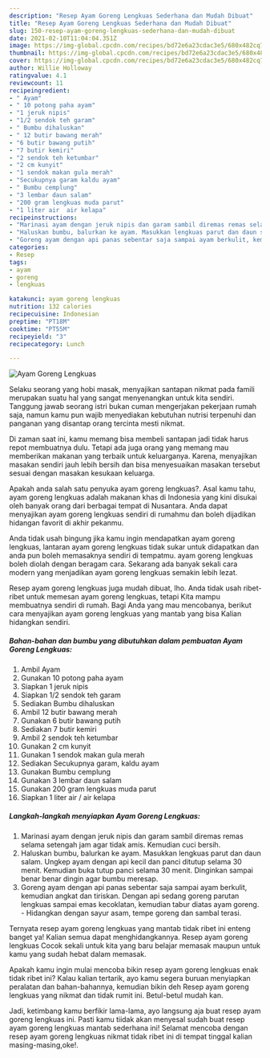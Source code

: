 ```yaml
---
description: "Resep Ayam Goreng Lengkuas Sederhana dan Mudah Dibuat"
title: "Resep Ayam Goreng Lengkuas Sederhana dan Mudah Dibuat"
slug: 150-resep-ayam-goreng-lengkuas-sederhana-dan-mudah-dibuat
date: 2021-02-10T11:04:04.351Z
image: https://img-global.cpcdn.com/recipes/bd72e6a23cdac3e5/680x482cq70/ayam-goreng-lengkuas-foto-resep-utama.jpg
thumbnail: https://img-global.cpcdn.com/recipes/bd72e6a23cdac3e5/680x482cq70/ayam-goreng-lengkuas-foto-resep-utama.jpg
cover: https://img-global.cpcdn.com/recipes/bd72e6a23cdac3e5/680x482cq70/ayam-goreng-lengkuas-foto-resep-utama.jpg
author: Willie Holloway
ratingvalue: 4.1
reviewcount: 11
recipeingredient:
- " Ayam"
- " 10 potong paha ayam"
- "1 jeruk nipis"
- "1/2 sendok teh garam"
- " Bumbu dihaluskan"
- " 12 butir bawang merah"
- "6 butir bawang putih"
- "7 butir kemiri"
- "2 sendok teh ketumbar"
- "2 cm kunyit"
- "1 sendok makan gula merah"
- "Secukupnya garam kaldu ayam"
- " Bumbu cemplung"
- "3 lembar daun salam"
- "200 gram lengkuas muda parut"
- "1 liter air  air kelapa"
recipeinstructions:
- "Marinasi ayam dengan jeruk nipis dan garam sambil diremas remas selama setengah jam agar tidak amis. Kemudian cuci bersih."
- "Haluskan bumbu, balurkan ke ayam. Masukkan lengkuas parut dan daun salam. Ungkep ayam dengan api kecil dan panci ditutup selama 30 menit. Kemudian buka tutup panci selama 30 menit. Dinginkan sampai benar benar dingin agar bumbu meresap."
- "Goreng ayam dengan api panas sebentar saja sampai ayam berkulit, kemudian angkat dan tiriskan. Dengan api sedang goreng parutan lengkuas sampai emas kecoklatan, kemudian tabur diatas ayam goreng.  Hidangkan dengan sayur asam, tempe goreng dan sambal terasi."
categories:
- Resep
tags:
- ayam
- goreng
- lengkuas

katakunci: ayam goreng lengkuas 
nutrition: 132 calories
recipecuisine: Indonesian
preptime: "PT18M"
cooktime: "PT55M"
recipeyield: "3"
recipecategory: Lunch

---
```



![Ayam Goreng Lengkuas](https://img-global.cpcdn.com/recipes/bd72e6a23cdac3e5/680x482cq70/ayam-goreng-lengkuas-foto-resep-utama.jpg)

Selaku seorang yang hobi masak, menyajikan santapan nikmat pada famili merupakan suatu hal yang sangat menyenangkan untuk kita sendiri. Tanggung jawab seorang istri bukan cuman mengerjakan pekerjaan rumah saja, namun kamu pun wajib menyediakan kebutuhan nutrisi terpenuhi dan panganan yang disantap orang tercinta mesti nikmat.

Di zaman  saat ini, kamu memang bisa membeli santapan jadi tidak harus repot membuatnya dulu. Tetapi ada juga orang yang memang mau memberikan makanan yang terbaik untuk keluarganya. Karena, menyajikan masakan sendiri jauh lebih bersih dan bisa menyesuaikan masakan tersebut sesuai dengan masakan kesukaan keluarga. 



Apakah anda salah satu penyuka ayam goreng lengkuas?. Asal kamu tahu, ayam goreng lengkuas adalah makanan khas di Indonesia yang kini disukai oleh banyak orang dari berbagai tempat di Nusantara. Anda dapat menyajikan ayam goreng lengkuas sendiri di rumahmu dan boleh dijadikan hidangan favorit di akhir pekanmu.

Anda tidak usah bingung jika kamu ingin mendapatkan ayam goreng lengkuas, lantaran ayam goreng lengkuas tidak sukar untuk didapatkan dan anda pun boleh memasaknya sendiri di tempatmu. ayam goreng lengkuas boleh diolah dengan beragam cara. Sekarang ada banyak sekali cara modern yang menjadikan ayam goreng lengkuas semakin lebih lezat.

Resep ayam goreng lengkuas juga mudah dibuat, lho. Anda tidak usah ribet-ribet untuk memesan ayam goreng lengkuas, tetapi Kita mampu membuatnya sendiri di rumah. Bagi Anda yang mau mencobanya, berikut cara menyajikan ayam goreng lengkuas yang mantab yang bisa Kalian hidangkan sendiri.

<!--inarticleads1-->

##### Bahan-bahan dan bumbu yang dibutuhkan dalam pembuatan Ayam Goreng Lengkuas:

1. Ambil  Ayam
1. Gunakan  10 potong paha ayam
1. Siapkan 1 jeruk nipis
1. Siapkan 1/2 sendok teh garam
1. Sediakan  Bumbu dihaluskan
1. Ambil  12 butir bawang merah
1. Gunakan 6 butir bawang putih
1. Sediakan 7 butir kemiri
1. Ambil 2 sendok teh ketumbar
1. Gunakan 2 cm kunyit
1. Gunakan 1 sendok makan gula merah
1. Sediakan Secukupnya garam, kaldu ayam
1. Gunakan  Bumbu cemplung
1. Gunakan 3 lembar daun salam
1. Gunakan 200 gram lengkuas muda parut
1. Siapkan 1 liter air / air kelapa




<!--inarticleads2-->

##### Langkah-langkah menyiapkan Ayam Goreng Lengkuas:

1. Marinasi ayam dengan jeruk nipis dan garam sambil diremas remas selama setengah jam agar tidak amis. Kemudian cuci bersih.
1. Haluskan bumbu, balurkan ke ayam. Masukkan lengkuas parut dan daun salam. Ungkep ayam dengan api kecil dan panci ditutup selama 30 menit. Kemudian buka tutup panci selama 30 menit. Dinginkan sampai benar benar dingin agar bumbu meresap.
1. Goreng ayam dengan api panas sebentar saja sampai ayam berkulit, kemudian angkat dan tiriskan. Dengan api sedang goreng parutan lengkuas sampai emas kecoklatan, kemudian tabur diatas ayam goreng.  - Hidangkan dengan sayur asam, tempe goreng dan sambal terasi.




Ternyata resep ayam goreng lengkuas yang mantab tidak ribet ini enteng banget ya! Kalian semua dapat menghidangkannya. Resep ayam goreng lengkuas Cocok sekali untuk kita yang baru belajar memasak maupun untuk kamu yang sudah hebat dalam memasak.

Apakah kamu ingin mulai mencoba bikin resep ayam goreng lengkuas enak tidak ribet ini? Kalau kalian tertarik, ayo kamu segera buruan menyiapkan peralatan dan bahan-bahannya, kemudian bikin deh Resep ayam goreng lengkuas yang nikmat dan tidak rumit ini. Betul-betul mudah kan. 

Jadi, ketimbang kamu berfikir lama-lama, ayo langsung aja buat resep ayam goreng lengkuas ini. Pasti kamu tiidak akan menyesal sudah buat resep ayam goreng lengkuas mantab sederhana ini! Selamat mencoba dengan resep ayam goreng lengkuas nikmat tidak ribet ini di tempat tinggal kalian masing-masing,oke!.

